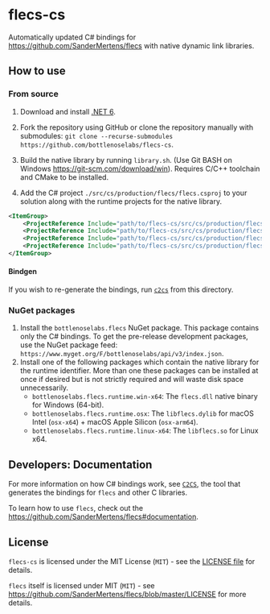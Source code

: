 # flecs-cs

Automatically updated C# bindings for https://github.com/SanderMertens/flecs with native dynamic link libraries.

## How to use

### From source

1. Download and install [.NET 6](https://dotnet.microsoft.com/download).
2. Fork the repository using GitHub or clone the repository manually with submodules: `git clone --recurse-submodules https://github.com/bottlenoselabs/flecs-cs`.

3. Build the native library by running `library.sh`. (Use Git BASH on Windows https://git-scm.com/download/win). Requires C/C++ toolchain and CMake to be installed.
4. Add the C# project `./src/cs/production/flecs/flecs.csproj` to your solution along with the runtime projects for the native library.
```xml
<ItemGroup>
    <ProjectReference Include="path/to/flecs-cs/src/cs/production/flecs/flecs.csproj" />
    <ProjectReference Include="path/to/flecs-cs/src/cs/production/flecs/flecs.runtime.win-x64.csproj" />
    <ProjectReference Include="path/to/flecs-cs/src/cs/production/flecs/flecs.runtime.osx.csproj" />
    <ProjectReference Include="path/to/flecs-cs/src/cs/production/flecs/flecs.runtime.linux-x64.csproj" />
</ItemGroup>
```

#### Bindgen

If you wish to re-generate the bindings, run [`c2cs`](https://github.com/lithiumtoast/c2cs) from this directory.

### NuGet packages

1. Install the `bottlenoselabs.flecs` NuGet package. This package contains only the C# bindings. To get the pre-release development packages, use the NuGet package feed: `https://www.myget.org/F/bottlenoselabs/api/v3/index.json`.
2. Install one of the following packages which contain the native library for the runtime identifier. More than one these packages can be installed at once if desired but is not strictly required and will waste disk space unnecessarily. 
   -  `bottlenoselabs.flecs.runtime.win-x64`: The `flecs.dll` native binary for Windows (64-bit).
   -  `bottlenoselabs.flecs.runtime.osx`: The `libflecs.dylib` for macOS Intel (`osx-x64`) + macOS Apple Silicon (`osx-arm64`).
   -  `bottlenoselabs.flecs.runtime.linux-x64`: The `libflecs.so` for Linux x64.

## Developers: Documentation

For more information on how C# bindings work, see [`C2CS`](https://github.com/lithiumtoast/c2cs), the tool that generates the bindings for `flecs` and other C libraries.

To learn how to use `flecs`, check out the https://github.com/SanderMertens/flecs#documentation.

## License

`flecs-cs` is licensed under the MIT License (`MIT`) - see the [LICENSE file](LICENSE) for details.

`flecs` itself is licensed under MIT (`MIT`) - see https://github.com/SanderMertens/flecs/blob/master/LICENSE for more details.
